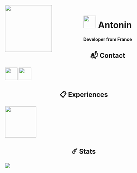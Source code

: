 <h1 align="center">
    <img align="left" height="150" src="https://media.discordapp.net/attachments/835956277464530944/1073708909782646924/19098d619238d0439c7935216a14aaad.png">
    <br>

<img height="40" src="https://cdn.discordapp.com/attachments/835956277464530944/1073712189774516295/729441672005419028.png">
Antonin
</h1>
<h4 align="center">Developer from France
</h4>



<h2 align="center">📬 Contact</h2>
<img height="40" src="https://discord.c99.nl/widget/theme-3/424290757445419009.png">
<img height="40" src="https://img.shields.io/badge/LinkedIn-0077B5?style=for-the-badge&logo=linkedin&logoColor=white">



<h2 align="center">📋 Experiences</h2>
<a href="https://rivrs.io"><img height="100" src="https://uploads-ssl.webflow.com/62b47847c8a44384062ca7c1/62c2dd57d6905063c1dc9d16_logo-p-500.png"></a>


<h2 align="center">☄️ Stats</h2>
<img src="https://github-readme-stats.vercel.app/api/wakatime?username=TopeEstLa&theme=dark">

